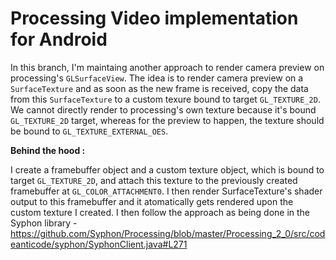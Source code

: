 # Processing Video implementation for Android
In this branch, I'm maintaing another approach to render camera preview on processing's `GLSurfaceView`.
The idea is to render camera preview on a `SurfaceTexture` and as soon as the new frame is received, copy the data from this `SurfaceTexture` to a custom texure bound to target `GL_TEXTURE_2D`. 
We cannot directly render to processing's own texture because it's bound `GL_TEXTURE_2D` target, whereas for the preview to happen, the texture should be bound to `GL_TEXTURE_EXTERNAL_OES`.

**Behind the hood :**

I create a framebuffer object and a custom texture object, which is bound to target `GL_TEXTURE_2D`, and attach this texture to the previously created framebuffer at `GL_COLOR_ATTACHMENT0`. I then render SurfaceTexture's shader output to this framebuffer and it atomatically gets rendered upon the custom texture I created. I then follow the approach as being done in the Syphon library - https://github.com/Syphon/Processing/blob/master/Processing_2_0/src/codeanticode/syphon/SyphonClient.java#L271
